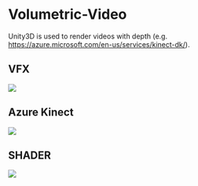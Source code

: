 # Volumetric-Video
Unity3D is used to render videos with depth (e.g. https://azure.microsoft.com/en-us/services/kinect-dk/). 


## VFX
![](volumetric_video.gif)

## Azure Kinect
![](azure_kinect.gif)

## SHADER
![](volumetric_video_shader.gif)